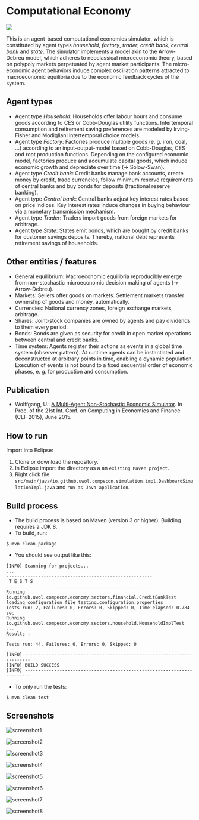 Computational Economy
=====================

<a href="https://travis-ci.org/uwol/ComputationalEconomy"><img src="https://api.travis-ci.org/uwol/ComputationalEconomy.png"></a>

This is an agent-based computational economics simulator, which is constituted by agent types *household*, *factory*, *trader*, *credit bank*, *central bank* and *state*.
The simulator implements a model akin to the Arrow-Debreu model, which adheres to neoclassical microeconomic theory, based on polypoly markets perpetuated by agent market participants.
The micro-economic agent behaviors induce complex oscillation patterns attracted to macroeconomic equilibria due to the economic feedback cycles of the system.


Agent types
-----------

* Agent type *Household*: Households offer labour hours and consume goods according to CES or Cobb-Douglas utility functions. Intertemporal consumption and retirement saving preferences are modeled by Irving-Fisher and Modigliani intertemporal choice models.
* Agent type *Factory*: Factories produce multiple goods (e. g. iron, coal, ...) according to an input-output-model based on Cobb-Douglas, CES and root production functions. Depending on the configured economic model, factories produce and accumulate capital goods, which induce economic growth and depreciate over time (-> Solow-Swan).
* Agent type *Credit bank*: Credit banks manage bank accounts, create money by credit, trade currencies, follow minimum reserve requirements of central banks and buy bonds for deposits (fractional reserve banking).
* Agent type *Central bank*: Central banks adjust key interest rates based on price indices. Key interest rates induce changes in buying behaviour via a monetary transmission mechanism.
* Agent type *Trader*: Traders import goods from foreign markets for arbitrage.
* Agent type *State*: States emit bonds, which are bought by credit banks for customer savings deposits. Thereby, national debt represents retirement savings of households.


Other entities / features
-------------------------

* General equilibrium: Macroeconomic equilibria reproducibly emerge from non-stochastic microeconomic decision making of agents (-> Arrow-Debreu).
* Markets: Sellers offer goods on markets. Settlement markets transfer ownership of goods and money, automatically.
* Currencies: National currency zones, foreign exchange markets, arbitrage.
* Shares: Joint-stock companies are owned by agents and pay dividends to them every period.
* Bonds: Bonds are given as security for credit in open market operations between central and credit banks.
* Time system: Agents register their actions as events in a global time system (observer pattern). At runtime agents can be instantiated and deconstructed at arbitrary points in time, enabling a dynamic population. Execution of events is not bound to a fixed sequential order of economic phases, e. g. for production and consumption.


Publication
-----------

* Wolffgang, U.: [A Multi-Agent Non-Stochastic Economic Simulator](http://uwol.github.io/docs/2015-06_CEF2015-322.pdf). In Proc. of the 21st Int. Conf. on Computing in Economics and Finance (CEF 2015), June 2015.


How to run
----------

Import into Eclipse:

1. Clone or download the repository. 
2. In Eclipse import the directory as a an `existing Maven project`.
3. Right click file `src/main/java/io.github.uwol.compecon.simulation.impl.DashboardSimulationImpl.java` and `run as Java application`.


Build process
-------------

* The build process is based on Maven (version 3 or higher). Building requires a JDK 8.
* To build, run:

```
$ mvn clean package
```

* You should see output like this:

```
[INFO] Scanning for projects...
...
-------------------------------------------------------
 T E S T S
-------------------------------------------------------
Running io.github.uwol.compecon.economy.sectors.financial.CreditBankTest
loading configuration file testing.configuration.properties
Tests run: 2, Failures: 0, Errors: 0, Skipped: 0, Time elapsed: 0.784 sec
Running io.github.uwol.compecon.economy.sectors.household.HouseholdImplTest
...
Results :

Tests run: 44, Failures: 0, Errors: 0, Skipped: 0

[INFO] ------------------------------------------------------------------------
[INFO] BUILD SUCCESS
[INFO] ------------------------------------------------------------------------
```

* To only run the tests:

```
$ mvn clean test
```


Screenshots
-----------

![screenshot1](http://uwol.github.io/img/compecon/compecon1.png)

![screenshot2](http://uwol.github.io/img/compecon/compecon2.png)

![screenshot3](http://uwol.github.io/img/compecon/compecon3.png)

![screenshot4](http://uwol.github.io/img/compecon/compecon4.png)

![screenshot5](http://uwol.github.io/img/compecon/compecon5.png)

![screenshot6](http://uwol.github.io/img/compecon/compecon6.png)

![screenshot7](http://uwol.github.io/img/compecon/compecon7.png)

![screenshot8](http://uwol.github.io/img/compecon/compecon8.png)
